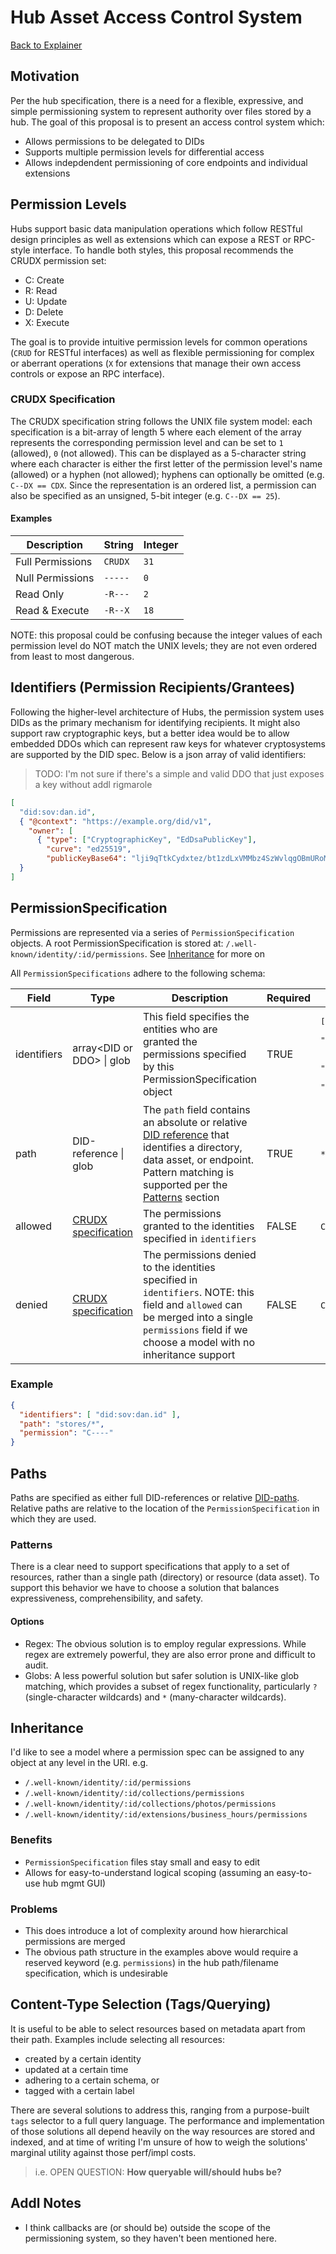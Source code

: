 # Hub Asset Access Control System

[Back to Explainer](../explainer.md)

## Motivation
Per the hub specification, there is a need for a flexible, expressive, and simple permissioning system to represent authority over files stored by a hub.
The goal of this proposal is to present an access control system which:
- Allows permissions to be delegated to DIDs
- Supports multiple permission levels for differential access
- Allows indepdendent permissioning of core endpoints and individual extensions


## Permission Levels
Hubs support basic data manipulation operations which follow RESTful design principles as well as extensions which can expose a REST or RPC-style interface. To handle both styles, this proposal recommends the CRUDX permission set:
- C: Create
- R: Read
- U: Update
- D: Delete
- X: Execute

The goal is to provide intuitive permission levels for common operations (`CRUD` for RESTful interfaces) as well as flexible permissioning for complex or aberrant operations (`X` for extensions that manage their own access controls or expose an RPC interface).

### CRUDX Specification
The CRUDX specification string follows the UNIX file system model: each specification is a bit-array of length 5 where each element of the array represents the corresponding permission level and can be set to `1` (allowed), `0` (not allowed). This can be displayed as a 5-character string where each character is either the first letter of the permission level's name (allowed) or a hyphen (not allowed); hyphens can optionally be omitted (e.g. ```C--DX == CDX```. Since the representation is an ordered list, a permission can also be specified as an unsigned, 5-bit integer (e.g. ```C--DX == 25```).

#### Examples
| Description | String | Integer |
|-------------|--------|---------|
| Full Permissions | `CRUDX` | `31` |
| Null Permissions | `-----` | `0` |
| Read Only | `-R---` | `2` |
| Read & Execute | `-R--X` | `18` |

NOTE: this proposal could be confusing because the integer values of each permission level do NOT match the UNIX levels; they are not even ordered from least to most dangerous.


## Identifiers (Permission Recipients/Grantees)
Following the higher-level architecture of Hubs, the permission system uses DIDs as the primary mechanism for identifying recipients.
It might also support raw cryptographic keys, but a better idea would be to allow embedded DDOs which can represent raw keys for whatever cryptosystems are supported by the DID spec. Below is a json array of valid identifiers:

> TODO: I'm not sure if there's a simple and valid DDO that just exposes a key without addl rigmarole

```json
[
  "did:sov:dan.id",
  { "@context": "https://example.org/did/v1",
    "owner": [
      { "type": ["CryptographicKey", "EdDsaPublicKey"],
        "curve": "ed25519",
        "publicKeyBase64": "lji9qTtkCydxtez/bt1zdLxVMMbz4SzWvlqgOBmURoM=" } ]
  }
]
```


## PermissionSpecification
Permissions are represented via a series of `PermissionSpecification` objects. A root PermissionSpecification is stored at: `/.well-known/identity/:id/permissions`. See [Inheritance](#Inheritance) for more on

All `PermissionSpecifications` adhere to the following schema:

| Field | Type | Description | Required | Example |
|-------|------|-------------|----------|---------|
| identifiers | array\<DID or DDO> \| glob | This field specifies the entities who are granted the permissions specified by this PermissionSpecification object | TRUE     | <pre>[ "did:sov:dan.id",<br>  {"@context": "https://example.org/did/v1",<br>   "owner": [{<br>     "type": ["CryptographicKey", "EdDsaPublicKey"],<br>     "curve": "ed25519",<br>     "publicKeyBase64": "lji9qTtkCydxtez/bt1zdLxVMMbz4SzWvlqgOBmURoM="}]}]</pre> |
| path | DID-reference \| glob | The `path` field contains an absolute or relative [DID reference](https://docs.google.com/document/d/1Z-9jX4PEWtyRFD5fEyyzEnWK_0ir0no1JJLuRu8O9Gs/edit#heading=h.q2ajgt4zoqlc) that identifies a directory, data asset, or endpoint. Pattern matching is supported per the [Patterns](###Patterns) section | TRUE | `*`, `./stores`, `did:sov:dan.id/collections/photos` |
| allowed | [CRUDX specification](#CRUDX-specification) | The permissions granted to the identities specified in `identifiers` | FALSE | `CR--X`, `CRUDX`, `19 (CR--X)`, `31 (CRUDX)` |
| denied | [CRUDX specification](#CRUDX-specification) | The permissions denied to the identities specified in `identifiers`. NOTE: this field and `allowed` can be merged into a single `permissions` field if we choose a model with no inheritance support | FALSE | `CR--X`, `CRUDX`, `19 (CR--X)`, `31 (CRUDX)` |

### Example
```json
{
  "identifiers": [ "did:sov:dan.id" ],
  "path": "stores/*",
  "permission": "C----"
}
```

## Paths
Paths are specified as either full DID-references or relative [DID-paths](https://docs.google.com/document/d/1Z-9jX4PEWtyRFD5fEyyzEnWK_0ir0no1JJLuRu8O9Gs/edit#heading=h.8rl8lput6gnv). Relative paths are relative to the location of the `PermissionSpecification` in which they are used.

### Patterns
There is a clear need to support specifications that apply to a set of resources, rather than a single path (directory) or resource (data asset). To support this behavior we have to choose a solution that balances expressiveness, comprehensibility, and safety.

#### Options
- Regex: The obvious solution is to employ regular expressions. While regex are extremely powerful, they are also error prone and difficult to audit.
- Globs: A less powerful solution but safer solution is UNIX-like glob matching, which provides a subset of regex functionality, particularly `?` (single-character wildcards) and `*` (many-character wildcards).

## Inheritance
I'd like to see a model where a permission spec can be assigned to any object at any level in the URI. e.g.
- `/.well-known/identity/:id/permissions`
- `/.well-known/identity/:id/collections/permissions`
- `/.well-known/identity/:id/collections/photos/permissions`
- `/.well-known/identity/:id/extensions/business_hours/permissions`

### Benefits
- `PermissionSpecification` files stay small and easy to edit
- Allows for easy-to-understand logical scoping (assuming an easy-to-use hub mgmt GUI)

### Problems
- This does introduce a lot of complexity around how hierarchical permissions are merged
- The obvious path structure in the examples above would require a reserved keyword (e.g. `permissions`) in the hub path/filename specification, which is undesirable


## Content-Type Selection (Tags/Querying)
It is useful to be able to select resources based on metadata apart from their path. Examples include selecting all resources:
- created by a certain identity
- updated at a certain time
- adhering to a certain schema, or
- tagged with a certain label

There are several solutions to address this, ranging from a purpose-built `tags` selector to a full query language. The performance and implementation of those solutions all depend heavily on the way resources are stored and indexed, and at time of writing I'm unsure of how to weigh the solutions' marginal utility against those perf/impl costs.

> i.e. OPEN QUESTION: **How queryable will/should hubs be?**

## Addl Notes
- I think callbacks are (or should be) outside the scope of the permissioning system, so they haven't been mentioned here.

